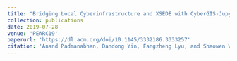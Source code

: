 ```yaml
---
title: "Bridging Local Cyberinfrastructure and XSEDE with CyberGIS-Jupyter"
collection: publications
date: 2019-07-28
venue: 'PEARC19'
paperurl: 'https://dl.acm.org/doi/10.1145/3332186.3333257'
citation: 'Anand Padmanabhan, Dandong Yin, Fangzheng Lyu, and Shaowen Wang. 2019. Bridging Local Cyberinfrastructure and XSEDE with CyberGIS-Jupyter. In Proceedings of the Practice and Experience in Advanced Research Computing on Rise of the Machines (learning) (PEARC '19). Association for Computing Machinery, New York, NY, USA, Article 95, 1–3'
---
```

